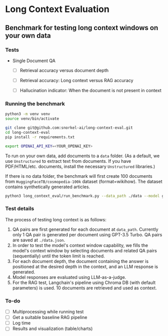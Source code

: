 # Long Context Evaluation

## Benchmark for testing long context windows on your own data

### Tests

- Single Document QA
    - [ ] Retrieval accuracy versus document depth
    - [ ] Retrieval accuracy: Long context versus RAG accuracy
    - [ ] Hallucination indicator: When the document is not present in context


### Running the benchmark

```zsh
python3 -m venv venv
source venv/bin/activate
```

```zsh
git clone git@github.com:snorkel-ai/long-context-eval.git
cd long-context-eval
pip install -r requirements.txt
```

```zsh
export OPENAI_API_KEY=<YOUR_OPENAI_KEY>
```

To run on your own data, add documents to a `data` folder. (As a default, we use `Unstructured` to extract text from documents. If you have PDF/HTML/etc. documents, install the necessary `Unstructured` libraries.)

If there is no data folder, the benchmark will first create 100 documents from `HuggingFaceTB/cosmopedia-100k` dataset (format=wikihow). The dataset contains synthetically generated articles.

```zsh
python3 long_context_eval/run_benchmark.py --data_path ./data --model gpt-3.5-turbo
```


### Test details

The process of testing long context is as follows:
1. QA pairs are first generated for each document at `data_path`. Currently only 1 QA pair is generated per document using GPT-3.5 Turbo. QA pairs are saved at `./data.json`.
2. In order to test the model's context window capability, we fills the model's context window by selecting documents and related QA pairs (sequentially) until the token limit is reached.
3. For each document depth, the document containing the answer is positioned at the desired depth in the context, and an LLM response is generated.
4. Model responses are evaluated using LLM-as-a-judge.
5. For the RAG test, Langchain's pipeline using Chroma DB (with default parameters) is used. 10 documents are retrieved and used as context.

### To-do
- [ ] Multiprocessing while running test
- [ ] Get a suitable baseline RAG pipeline
- [ ] Log time
- [ ] Results and visualization (table/charts)